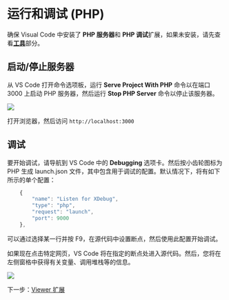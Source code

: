 # 运行和调试 (PHP)

确保 Visual Code 中安装了 **PHP 服务器**和 **PHP 调试**扩展，如果未安装，请先查看[**工具**](/zh-CN/environment/tools/php)部分。

## 启动/停止服务器

从 VS Code 打开命令选项板，运行 **Serve Project With PHP** 命令以在端口 3000 上启动 PHP 服务器，然后运行 **Stop PHP Server** 命令以停止该服务器。

![](_media/php/vs_code_debug.png) 

打开浏览器，然后访问 `http://localhost:3000`


## 调试
要开始调试，请导航到 VS Code 中的 **Debugging** 选项卡。然后按小齿轮图标为 PHP 生成 launch.json 文件，其中包含用于调试的配置。默认情况下，将有如下所示的单个配置：

```javascript
    {
        "name": "Listen for XDebug",
        "type": "php",
        "request": "launch",
        "port": 9000
    },
```
可以通过选择某一行并按 F9，在源代码中设置断点，然后使用此配置开始调试。

如果现在点击特定网页，VS Code 将在指定的断点处进入源代码。然后，您将在左侧窗格中获得有关变量、调用堆栈等的信息。


![](_media/php/vs_code_debug.gif) 


下一步：[Viewer 扩展](/zh-CN/tutorials/extensions)